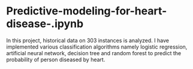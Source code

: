 # Predictive-modeling-for-heart-disease-.ipynb
In this project, historical data on 303 instances is analyzed. I have implemented various classification algorithms namely logistic regression, artificial neural network, decision tree and random forest to predict the probability of person diseased by heart.

